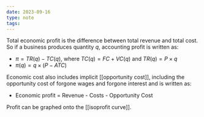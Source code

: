 ```yaml
---
date: 2023-09-16
type: note
tags: 
---
```


Total economic profit is the difference between total revenue and total cost. So if a business produces quantity $q$, accounting profit is written as:
- $\pi = TR(q) - TC(q)$, where $TC(q) = FC + VC(q)$ and $TR(q) = P \times q$
- $\pi(q) = q \times (P-ATC)$

Economic cost also includes implicit [[opportunity cost]], including the opportunity cost of forgone wages and forgone interest and is written as:
- Economic profit = Revenue - Costs - Opportunity Cost

Profit can be graphed onto the [[isoprofit curve]].
